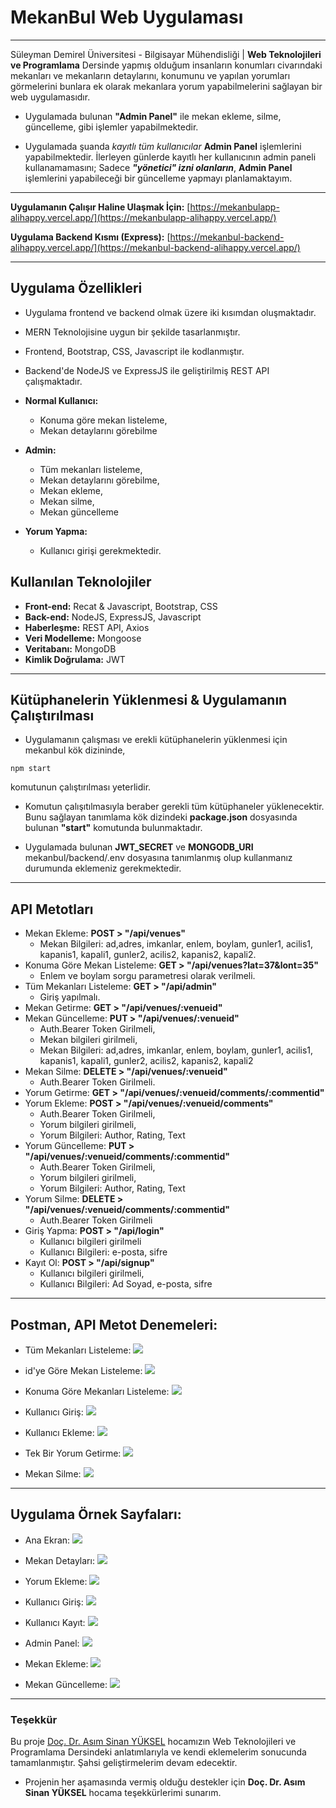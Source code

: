 # MekanBul Web Uygulaması
---
Süleyman Demirel Üniversitesi - Bilgisayar Mühendisliği | **Web Teknolojileri ve Programlama** Dersinde yapmış olduğum insanların konumları civarındaki mekanları ve mekanların detaylarını, konumunu ve yapılan yorumları görmelerini bunlara ek olarak mekanlara yorum yapabilmelerini sağlayan bir web uygulamasıdır.

 * Uygulamada bulunan **"Admin Panel"** ile mekan ekleme, silme, güncelleme, gibi işlemler yapabilmektedir.

 * Uygulamada şuanda _kayıtlı tüm kullanıcılar_ **Admin Panel** işlemlerini yapabilmektedir. İlerleyen günlerde kayıtlı her kullanıcının admin paneli kullanamamasını; Sadece _**"yönetici" izni olanların**_, **Admin Panel** işlemlerini yapabileceği bir güncelleme yapmayı planlamaktayım.

---

**Uygulamanın Çalışır Haline Ulaşmak İçin:**
[https://mekanbulapp-alihappy.vercel.app/](https://mekanbulapp-alihappy.vercel.app/)

**Uygulama Backend Kısmı (Express):**
[https://mekanbul-backend-alihappy.vercel.app/](https://mekanbul-backend-alihappy.vercel.app/)

---

## Uygulama Özellikleri
 - Uygulama frontend ve backend olmak üzere iki kısımdan oluşmaktadır.
 - MERN Teknolojisine uygun bir şekilde tasarlanmıştır.
 - Frontend, Bootstrap, CSS, Javascript ile kodlanmıştır. 
 - Backend'de NodeJS ve ExpressJS ile geliştirilmiş REST API çalışmaktadır.

- **Normal Kullanıcı:** 
  + Konuma göre mekan listeleme,
  + Mekan detaylarını görebilme

- **Admin:** 
  + Tüm mekanları listeleme,
  + Mekan detaylarını görebilme, 
  + Mekan ekleme,
  + Mekan silme, 
  + Mekan güncelleme

- **Yorum Yapma:**
  + Kullanıcı girişi gerekmektedir.

 
## Kullanılan Teknolojiler
 - **Front-end:** Recat & Javascript, Bootstrap, CSS
 - **Back-end:** NodeJS, ExpressJS, Javascript
 - **Haberleşme:** REST API, Axios
 - **Veri Modelleme:** Mongoose
 - **Veritabanı:** MongoDB
 - **Kimlik Doğrulama:** JWT

---

## Kütüphanelerin Yüklenmesi & Uygulamanın Çalıştırılması
- Uygulamanın çalışması ve erekli kütüphanelerin yüklenmesi için mekanbul kök dizininde,
 ```
 npm start 
 ```
  komutunun çalıştırılması yeterlidir.

 - Komutun çalışıtılmasıyla beraber gerekli tüm kütüphaneler yüklenecektir. Bunu sağlayan tanımlama kök dizindeki **package.json** dosyasında bulunan **"start"** komutunda bulunmaktadır.

- Uygulamada bulunan **JWT_SECRET** ve **MONGODB_URI** mekanbul/backend/.env dosyasına tanımlanmış olup kullanmanız durumunda eklemeniz gerekmektedir.

---


## API Metotları
- Mekan Ekleme: **POST > "/api/venues"**
  + Mekan Bilgileri: ad,adres, imkanlar, enlem, boylam, gunler1, acilis1, kapanis1, kapali1, gunler2, acilis2, kapanis2, kapali2.
- Konuma Göre Mekan Listeleme: **GET > "/api/venues?lat=37&lont=35"**
  + Enlem ve boylam sorgu parametresi olarak verilmeli.
- Tüm Mekanları Listeleme: **GET > "/api/admin"** 
  + Giriş yapılmalı.
- Mekan Getirme: **GET > "/api/venues/:venueid"**
- Mekan Güncelleme: **PUT > "/api/venues/:venueid"** 
  + Auth.Bearer Token Girilmeli, 
  + Mekan bilgileri girilmeli, 
  + Mekan Bilgileri: ad,adres, imkanlar, enlem, boylam, gunler1, acilis1, kapanis1, kapali1, gunler2, acilis2, kapanis2, kapali2
- Mekan Silme: **DELETE > "/api/venues/:venueid"** 
  + Auth.Bearer Token Girilmeli.
- Yorum Getirme: **GET > "/api/venues/:venueid/comments/:commentid"**
- Yorum Ekleme: **POST > "/api/venues/:venueid/comments"**
  + Auth.Bearer Token Girilmeli,
  + Yorum bilgileri girilmeli,
  + Yorum Bilgileri: Author, Rating, Text
- Yorum Güncelleme: **PUT > "/api/venues/:venueid/comments/:commentid"**
  + Auth.Bearer Token Girilmeli,
  + Yorum bilgileri girilmeli,
  + Yorum Bilgileri: Author, Rating, Text
- Yorum Silme: **DELETE > "/api/venues/:venueid/comments/:commentid"** 
  + Auth.Bearer Token Girilmeli
- Giriş Yapma: **POST > "/api/login"** 
  + Kullanıcı bilgileri girilmeli
  + Kullanıcı Bilgileri: e-posta, sifre
- Kayıt Ol: **POST > "/api/signup"**
  + Kullanıcı bilgileri girilmeli,
  + Kullanıcı Bilgileri: Ad Soyad, e-posta, sifre


---


## Postman, API Metot Denemeleri:
 - Tüm Mekanları Listeleme:
 ![](/readmeImg/tumMekan.png)

 - id'ye Göre Mekan Listeleme:
 ![](/readmeImg/idMekan.png)

 - Konuma Göre Mekanları Listeleme: 
 ![](/readmeImg/latLong.png)

 - Kullanıcı Giriş: 
 ![](/readmeImg/login.png)
 - Kullanıcı Ekleme:
 ![](/readmeImg/signup.png)

 - Tek Bir Yorum Getirme: 
 ![](/readmeImg/yorumGetir.png)

 - Mekan Silme: 
 ![](/readmeImg/mekanSil.png)


---


## Uygulama Örnek Sayfaları:
 - Ana Ekran:
 ![](/readmeImg/home.png)

 - Mekan Detayları:
 ![](/readmeImg/mekanDetay.png)

 - Yorum Ekleme:
 ![](/readmeImg/yorumEkle.png)

 - Kullanıcı Giriş: 
 ![](/readmeImg/loginPage.png)

 - Kullanıcı Kayıt:
 ![](/readmeImg/signupPage.png)

 - Admin Panel: 
 ![](/readmeImg/adminPanel.png)

 - Mekan Ekleme: 
 ![](/readmeImg/newPage.png)

 - Mekan Güncelleme: 
 ![](/readmeImg/updatePage.png)


---


### Teşekkür
  Bu proje [Doç. Dr. Asım Sinan YÜKSEL](https://github.com/asimsinan) hocamızın Web Teknolojileri ve Programlama Dersindeki anlatımlarıyla ve kendi eklemelerim sonucunda tamamlanmıştır. Şahsi geliştirmelerim devam edecektir.

 - Projenin her aşamasında vermiş olduğu destekler için **Doç. Dr. Asım Sinan YÜKSEL** hocama teşekkürlerimi sunarım.
